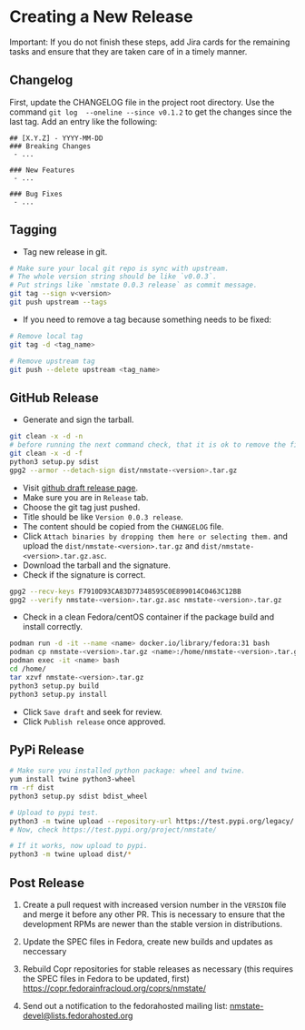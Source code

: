 # Creating a New Release

Important: If you do not finish these steps, add Jira cards for the remaining
tasks and ensure that they are taken care of in a timely manner.

## Changelog

First, update the CHANGELOG file in the project root directory. Use the command
`git log  --oneline --since v0.1.2` to get the changes since the last tag. Add
an entry like the following:

```
## [X.Y.Z] - YYYY-MM-DD
### Breaking Changes
 - ...

### New Features
 - ...

### Bug Fixes
 - ...

```

## Tagging

* Tag new release in git.
```bash
# Make sure your local git repo is sync with upstream.
# The whole version string should be like `v0.0.3`.
# Put strings like `nmstate 0.0.3 release` as commit message.
git tag --sign v<version>
git push upstream --tags
```

* If you need to remove a tag because something needs to be fixed:
```bash
# Remove local tag
git tag -d <tag_name>

# Remove upstream tag
git push --delete upstream <tag_name>
```

## GitHub Release

* Generate and sign the tarball.

```bash
git clean -x -d -n
# before running the next command check, that it is ok to remove the files
git clean -x -d -f
python3 setup.py sdist
gpg2 --armor --detach-sign dist/nmstate-<version>.tar.gz
```

* Visit [github draft release page][1].
* Make sure you are in `Release` tab.
* Choose the git tag just pushed.
* Title should be like `Version 0.0.3 release`.
* The content should be copied from the `CHANGELOG` file.
* Click `Attach binaries by dropping them here or selecting them.` and upload
  the `dist/nmstate-<version>.tar.gz` and `dist/nmstate-<version>.tar.gz.asc`.
* Download the tarball and the signature.
* Check if the signature is correct.
```bash
gpg2 --recv-keys F7910D93CA83D77348595C0E899014C0463C12BB
gpg2 --verify nmstate-<version>.tar.gz.asc nmstate-<version>.tar.gz
```
* Check in a clean Fedora/centOS container if the package build and install correctly.
```bash
podman run -d -it --name <name> docker.io/library/fedora:31 bash
podman cp nmstate-<version>.tar.gz <name>:/home/nmstate-<version>.tar.gz
podman exec -it <name> bash
cd /home/
tar xzvf nmstate-<version>.tar.gz
python3 setup.py build
python3 setup.py install
```
* Click `Save draft` and seek for review.
* Click `Publish release` once approved.

## PyPi Release

```bash
# Make sure you installed python package: wheel and twine.
yum install twine python3-wheel
rm -rf dist
python3 setup.py sdist bdist_wheel

# Upload to pypi test.
python3 -m twine upload --repository-url https://test.pypi.org/legacy/ dist/*
# Now, check https://test.pypi.org/project/nmstate/

# If it works, now upload to pypi.
python3 -m twine upload dist/*
```

## Post Release

1. Create a pull request with increased version number in the `VERSION` file
   and merge it before any other PR. This is necessary to ensure that the
   development RPMs are newer than the stable version in distributions.

2. Update the SPEC files in Fedora, create new builds and updates as neccessary

3. Rebuild Copr repositories for stable releases as necessary (this requires
   the SPEC files in Fedora to be updated, first)
   https://copr.fedorainfracloud.org/coprs/nmstate/

4. Send out a notification to the fedorahosted mailing list:
   nmstate-devel@lists.fedorahosted.org

[1]: https://github.com/nmstate/nmstate/releases/new
